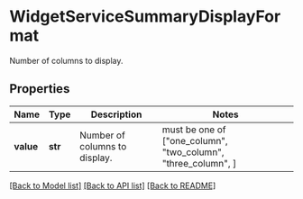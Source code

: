 # WidgetServiceSummaryDisplayFormat

Number of columns to display.
## Properties
Name | Type | Description | Notes
------------ | ------------- | ------------- | -------------
**value** | **str** | Number of columns to display. |  must be one of ["one_column", "two_column", "three_column", ]

[[Back to Model list]](README.md#documentation-for-models) [[Back to API list]](README.md#documentation-for-api-endpoints) [[Back to README]](README.md)


